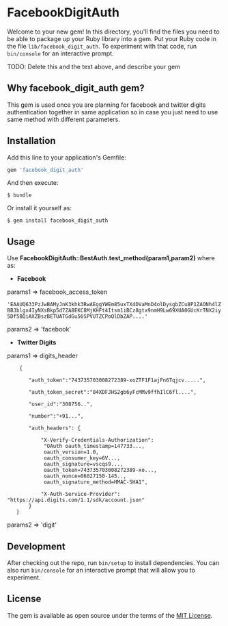 # FacebookDigitAuth

Welcome to your new gem! In this directory, you'll find the files you need to be able to package up your Ruby library into a gem. Put your Ruby code in the file `lib/facebook_digit_auth`. To experiment with that code, run `bin/console` for an interactive prompt.

TODO: Delete this and the text above, and describe your gem


## Why **facebook_digit_auth** gem?

This gem is used once you are planning for facebook and twitter digits authentication together in same application so in case you just need to use same method with different parameters.

## Installation

Add this line to your application's Gemfile:

```ruby
gem 'facebook_digit_auth'
```

And then execute:

    $ bundle

Or install it yourself as:

    $ gem install facebook_digit_auth

## Usage

Use **FacebookDigitAuth::BestAuth.test_method(param1,param2)** where as: 

* **Facebook**

params1 => facebook_access_token

`'EAAUQ633PzJwBAMyJnK3khk3RwAEggYWEm85uxTX4DVaMnD4olDysgbZCu8P1ZAONh4lZBBJblgx4IyNXsBkp5d7ZA8EKC8MjKHFt4Itsm1iBCz8gtx9nmH9Lw69XUA0GUcKrTNX2iy5Df5BQiAXZBszBETUATGdGu56SPVUTZCPoQlDbZAP....'`

params2 => 'facebook'

* **Twitter Digits**

params1 => digits_header



        {

           "auth_token":"743735703008272389-xoZTF1F1ajFn6Tqjcv.....",

           "auth_token_secret":"84XDFJHS2gb6yFcMMv9ffhIlC6fl....",

           "user_id":"308756..",

           "number":"+91...",

           "auth_headers": {

               "X-Verify-Credentials-Authorization": 
                "OAuth oauth_timestamp=147733...,
                oauth_version=1.0,
                oauth_consumer_key=6V...,
                oauth_signature=vscqs9...,
                oauth_token=743735703008272389-xo...,
                oauth_nonce=06027150-145..,
                oauth_signature_method=HMAC-SHA1",

               "X-Auth-Service-Provider": "https://api.digits.com/1.1/sdk/account.json"
           }
       }
   
params2 => 'digit'


## Development

After checking out the repo, run `bin/setup` to install dependencies. You can also run `bin/console` for an interactive prompt that will allow you to experiment.



## License

The gem is available as open source under the terms of the [MIT License](http://opensource.org/licenses/MIT).




